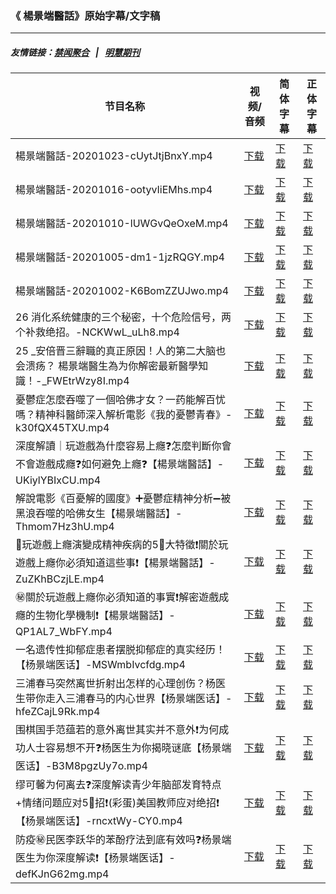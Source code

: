 ### 《 楊景端醫話》原始字幕/文字稿
---
##### 友情链接：[禁闻聚合](https://github.com/gfw-breaker/banned-news) &nbsp;&nbsp;|&nbsp;&nbsp; [明慧期刊](https://github.com/gfw-breaker/mh-qikan) 
| 节目名称 | 视频/音频 | 简体字幕 | 正体字幕 |
|---|---|---|---|
| 楊景端醫話-20201023-cUytJtjBnxY.mp4 | [下载](https://y2mate.com/zh-cn/search/cUytJtjBnxY) | [下载](../channels/yang/_cUytJtjBnxY.srt?raw=true) | [下载](../channels/yang/_cUytJtjBnxY.tw.srt?raw=true) | 
| 楊景端醫話-20201016-ootyvIiEMhs.mp4 | [下载](https://y2mate.com/zh-cn/search/ootyvIiEMhs) | [下载](../channels/yang/_ootyvIiEMhs.srt?raw=true) | [下载](../channels/yang/_ootyvIiEMhs.tw.srt?raw=true) | 
| 楊景端醫話-20201010-lUWGvQeOxeM.mp4 | [下载](https://y2mate.com/zh-cn/search/lUWGvQeOxeM) | [下载](../channels/yang/_lUWGvQeOxeM.srt?raw=true) | [下载](../channels/yang/_lUWGvQeOxeM.tw.srt?raw=true) | 
| 楊景端醫話-20201005-dm1-1jzRQGY.mp4 | [下载](https://y2mate.com/zh-cn/search/dm1-1jzRQGY) | [下载](../channels/yang/_dm1-1jzRQGY.srt?raw=true) | [下载](../channels/yang/_dm1-1jzRQGY.tw.srt?raw=true) | 
| 楊景端醫話-20201002-K6BomZZUJwo.mp4 | [下载](https://y2mate.com/zh-cn/search/K6BomZZUJwo) | [下载](../channels/yang/_K6BomZZUJwo.srt?raw=true) | [下载](../channels/yang/_K6BomZZUJwo.tw.srt?raw=true) | 
| 26 消化系统健康的三个秘密，十个危险信号，两个补救绝招。-NCKWwL_uLh8.mp4 | [下载](https://y2mate.com/zh-cn/search/NCKWwL_uLh8) | [下载](../channels/yang/_NCKWwL_uLh8.srt?raw=true) | [下载](../channels/yang/_NCKWwL_uLh8.tw.srt?raw=true) | 
| 25 _安倍晋三辭職的真正原因！人的第二大脑也会溃疡？ 楊景端醫生為为你解密最新醫學知識！-_FWEtrWzy8I.mp4 | [下载](https://y2mate.com/zh-cn/search/_FWEtrWzy8I) | [下载](../channels/yang/__FWEtrWzy8I.srt?raw=true) | [下载](../channels/yang/__FWEtrWzy8I.tw.srt?raw=true) | 
| 憂鬱症怎麼吞噬了一個哈佛才女？一药能解百忧嗎？精神科醫師深入解析電影《我的憂鬱青春》-k30fQX45TXU.mp4 | [下载](https://y2mate.com/zh-cn/search/k30fQX45TXU) | [下载](../channels/yang/_k30fQX45TXU.srt?raw=true) | [下载](../channels/yang/_k30fQX45TXU.tw.srt?raw=true) | 
| 深度解讀｜玩遊戲為什麼容易上癮❓怎麼判斷你會不會遊戲成癮❓如何避免上癮❓【楊景端醫話】-UKiylYBIxCU.mp4 | [下载](https://y2mate.com/zh-cn/search/UKiylYBIxCU) | [下载](../channels/yang/_UKiylYBIxCU.srt?raw=true) | [下载](../channels/yang/_UKiylYBIxCU.tw.srt?raw=true) | 
| 解說電影《百憂解的國度》➕憂鬱症精神分析➖被黑浪吞噬的哈佛女生【楊景端醫話】-Thmom7Hz3hU.mp4 | [下载](https://y2mate.com/zh-cn/search/Thmom7Hz3hU) | [下载](../channels/yang/_Thmom7Hz3hU.srt?raw=true) | [下载](../channels/yang/_Thmom7Hz3hU.tw.srt?raw=true) | 
| 🤡玩遊戲上癮演變成精神疾病的5⃣大特徵❗️關於玩遊戲上癮你必須知道這些事❗️【楊景端醫話】-ZuZKhBCzjLE.mp4 | [下载](https://y2mate.com/zh-cn/search/ZuZKhBCzjLE) | [下载](../channels/yang/_ZuZKhBCzjLE.srt?raw=true) | [下载](../channels/yang/_ZuZKhBCzjLE.tw.srt?raw=true) | 
| ㊙️關於玩遊戲上癮你必須知道的事實❗️解密遊戲成癮的生物化學機制❗️【楊景端醫話】-QP1AL7_WbFY.mp4 | [下载](https://y2mate.com/zh-cn/search/QP1AL7_WbFY) | [下载](../channels/yang/_QP1AL7_WbFY.srt?raw=true) | [下载](../channels/yang/_QP1AL7_WbFY.tw.srt?raw=true) | 
| 一名遗传性抑郁症患者摆脱抑郁症的真实经历！【杨景端医话】-MSWmbIvcfdg.mp4 | [下载](https://y2mate.com/zh-cn/search/MSWmbIvcfdg) | [下载](../channels/yang/_MSWmbIvcfdg.srt?raw=true) | [下载](../channels/yang/_MSWmbIvcfdg.tw.srt?raw=true) | 
| 三浦春马突然离世折射出怎样的心理创伤？杨医生带你走入三浦春马的内心世界【杨景端医话】-hfeZCajL9Rk.mp4 | [下载](https://y2mate.com/zh-cn/search/hfeZCajL9Rk) | [下载](../channels/yang/_hfeZCajL9Rk.srt?raw=true) | [下载](../channels/yang/_hfeZCajL9Rk.tw.srt?raw=true) | 
| 围棋国手范蕴若的意外离世其实并不意外❗️为何成功人士容易想不开❓杨医生为你揭晓谜底【杨景端医话】-B3M8pgzUy7o.mp4 | [下载](https://y2mate.com/zh-cn/search/B3M8pgzUy7o) | [下载](../channels/yang/_B3M8pgzUy7o.srt?raw=true) | [下载](../channels/yang/_B3M8pgzUy7o.tw.srt?raw=true) | 
| 缪可馨为何离去❓深度解读青少年脑部发育特点+情绪问题应对5⃣招❗️(彩蛋)美国教师应对绝招❗️【杨景端医话】-rncxtWy-CY0.mp4 | [下载](https://y2mate.com/zh-cn/search/rncxtWy-CY0) | [下载](../channels/yang/_rncxtWy-CY0.srt?raw=true) | [下载](../channels/yang/_rncxtWy-CY0.tw.srt?raw=true) | 
| 防疫㊙️民医李跃华的苯酚疗法到底有效吗❓杨景端医生为你深度解读❗️【杨景端医话】-defKJnG62mg.mp4 | [下载](https://y2mate.com/zh-cn/search/defKJnG62mg) | [下载](../channels/yang/_defKJnG62mg.srt?raw=true) | [下载](../channels/yang/_defKJnG62mg.tw.srt?raw=true) | 
